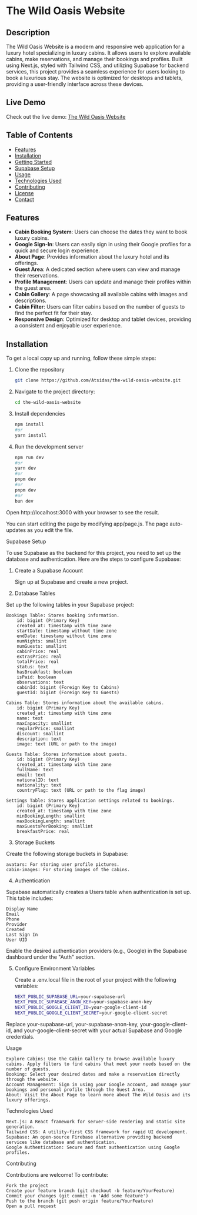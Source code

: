 # The Wild Oasis Website

## Description

The Wild Oasis Website is a modern and responsive web application for a luxury hotel specializing in luxury cabins. It allows users to explore available cabins, make reservations, and manage their bookings and profiles. Built using Next.js, styled with Tailwind CSS, and utilizing Supabase for backend services, this project provides a seamless experience for users looking to book a luxurious stay. The website is optimized for desktops and tablets, providing a user-friendly interface across these devices.

## Live Demo

Check out the live demo: [The Wild Oasis Website](https://the-wild-oasis-website-by-antonis.vercel.app/)

## Table of Contents

- [Features](#features)
- [Installation](#installation)
- [Getting Started](#getting-started)
- [Supabase Setup](#supabase-setup)
- [Usage](#usage)
- [Technologies Used](#technologies-used)
- [Contributing](#contributing)
- [License](#license)
- [Contact](#contact)

## Features

- **Cabin Booking System**: Users can choose the dates they want to book luxury cabins.
- **Google Sign-In**: Users can easily sign in using their Google profiles for a quick and secure login experience.
- **About Page**: Provides information about the luxury hotel and its offerings.
- **Guest Area**: A dedicated section where users can view and manage their reservations.
- **Profile Management**: Users can update and manage their profiles within the guest area.
- **Cabin Gallery**: A page showcasing all available cabins with images and descriptions.
- **Cabin Filter**: Users can filter cabins based on the number of guests to find the perfect fit for their stay.
- **Responsive Design**: Optimized for desktop and tablet devices, providing a consistent and enjoyable user experience.

## Installation

To get a local copy up and running, follow these simple steps:

1. Clone the repository
   ```bash
   git clone https://github.com/Atsidas/the-wild-oasis-website.git
2. Navigate to the project directory:
   ```bash 
   cd the-wild-oasis-website
3. Install dependencies
   ```bash 
   npm install
   #or
   yarn install
4. Run the development server
   ```bash
   npm run dev
   #or
   yarn dev
   #or
   pnpm dev
   #or
   pnpm dev
   #or
   bun dev

Open http://localhost:3000 with your browser to see the result.

You can start editing the page by modifying app/page.js. The page auto-updates as you edit the file.

Supabase Setup

To use Supabase as the backend for this project, you need to set up the database and authentication. Here are the steps to configure Supabase:
1. Create a Supabase Account

    Sign up at Supabase and create a new project.

2. Database Tables

Set up the following tables in your Supabase project:

    Bookings Table: Stores booking information.
        id: bigint (Primary Key)
        created_at: timestamp with time zone
        startDate: timestamp without time zone
        endDate: timestamp without time zone
        numNights: smallint
        numGuests: smallint
        cabinPrice: real
        extrasPrice: real
        totalPrice: real
        status: text
        hasBreakfast: boolean
        isPaid: boolean
        observations: text
        cabinId: bigint (Foreign Key to Cabins)
        guestId: bigint (Foreign Key to Guests)

    Cabins Table: Stores information about the available cabins.
        id: bigint (Primary Key)
        created_at: timestamp with time zone
        name: text
        maxCapacity: smallint
        regularPrice: smallint
        discount: smallint
        description: text
        image: text (URL or path to the image)

    Guests Table: Stores information about guests.
        id: bigint (Primary Key)
        created_at: timestamp with time zone
        fullName: text
        email: text
        nationalID: text
        nationality: text
        countryFlag: text (URL or path to the flag image)

    Settings Table: Stores application settings related to bookings.
        id: bigint (Primary Key)
        created_at: timestamp with time zone
        minBookingLength: smallint
        maxBookingLength: smallint
        maxGuestsPerBooking: smallint
        breakfastPrice: real

3. Storage Buckets

Create the following storage buckets in Supabase:

    avatars: For storing user profile pictures.
    cabin-images: For storing images of the cabins.

4. Authentication

Supabase automatically creates a Users table when authentication is set up. This table includes:

    Display Name
    Email
    Phone
    Provider
    Created
    Last Sign In
    User UID

Enable the desired authentication providers (e.g., Google) in the Supabase dashboard under the "Auth" section.

5. Configure Environment Variables

    Create a .env.local file in the root of your project with the following variables:

    ```bash 
    NEXT_PUBLIC_SUPABASE_URL=your-supabase-url
    NEXT_PUBLIC_SUPABASE_ANON_KEY=your-supabase-anon-key
    NEXT_PUBLIC_GOOGLE_CLIENT_ID=your-google-client-id
    NEXT_PUBLIC_GOOGLE_CLIENT_SECRET=your-google-client-secret

Replace your-supabase-url, your-supabase-anon-key, your-google-client-id, and your-google-client-secret with your actual Supabase and Google credentials.

Usage

    Explore Cabins: Use the Cabin Gallery to browse available luxury cabins. Apply filters to find cabins that meet your needs based on the number of guests.
    Booking: Select your desired dates and make a reservation directly through the website.
    Account Management: Sign in using your Google account, and manage your bookings and personal profile through the Guest Area.
    About: Visit the About Page to learn more about The Wild Oasis and its luxury offerings.

Technologies Used

    Next.js: A React framework for server-side rendering and static site generation.
    Tailwind CSS: A utility-first CSS framework for rapid UI development.
    Supabase: An open-source Firebase alternative providing backend services like database and authentication.
    Google Authentication: Secure and fast authentication using Google profiles.

Contributing

Contributions are welcome! To contribute:

    Fork the project
    Create your feature branch (git checkout -b feature/YourFeature)
    Commit your changes (git commit -m 'Add some feature')
    Push to the branch (git push origin feature/YourFeature)
    Open a pull request
